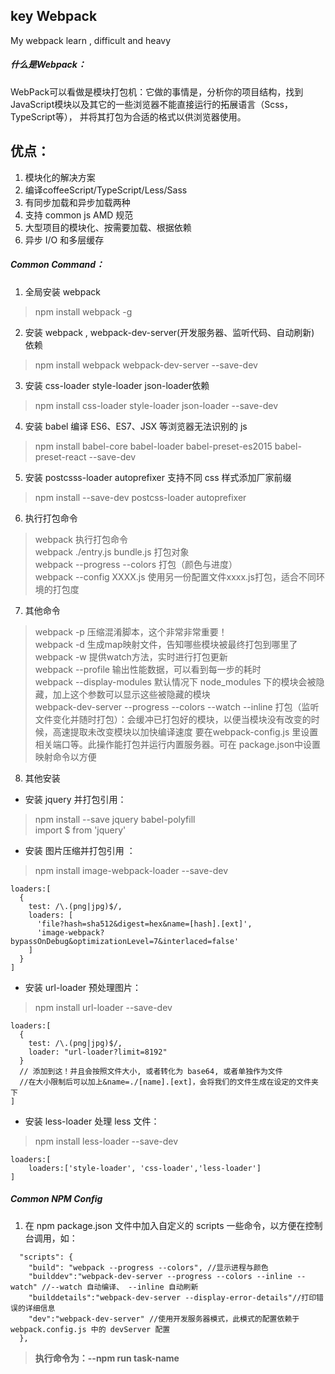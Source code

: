 ## key Webpack

My webpack learn , difficult and heavy


##### 什么是Webpack：

WebPack可以看做是模块打包机：它做的事情是，分析你的项目结构，找到JavaScript模块以及其它的一些浏览器不能直接运行的拓展语言（Scss，TypeScript等），
并将其打包为合适的格式以供浏览器使用。

## 优点：

1. 模块化的解决方案
2. 编译coffeeScript/TypeScript/Less/Sass
3. 有同步加载和异步加载两种
4. 支持 common js AMD 规范
5. 大型项目的模块化、按需要加载、根据依赖
6. 异步 I/O 和多层缓存







##### Common Command：

1. 全局安装 webpack
> npm install webpack -g

2. 安装 webpack , webpack-dev-server(开发服务器、监听代码、自动刷新) 依赖
> npm install webpack webpack-dev-server --save-dev

3. 安装 css-loader style-loader json-loader依赖
> npm install css-loader style-loader json-loader --save-dev

4. 安装 babel 编译 ES6、ES7、JSX 等浏览器无法识别的 js
> npm install babel-core babel-loader babel-preset-es2015 babel-preset-react --save-dev

5. 安装 postcsss-loader autoprefixer 支持不同 css 样式添加厂家前缀
> npm install --save-dev postcss-loader autoprefixer

6. 执行打包命令
> webpack                                        执行打包命令<br>
> webpack ./entry.js bundle.js                   打包对象<br>
> webpack --progress --colors                    打包（颜色与进度）<br>
> webpack --config  XXXX.js                      使用另一份配置文件xxxx.js打包，适合不同环境的打包度<br>

7. 其他命令
> webpack -p                                     压缩混淆脚本，这个非常非常重要！<br>
> webpack -d                                     生成map映射文件，告知哪些模块被最终打包到哪里了<br>
> webpack -w                                     提供watch方法，实时进行打包更新<br>
> webpack --profile                              输出性能数据，可以看到每一步的耗时<br>
> webpack --display-modules                      默认情况下 node_modules 下的模块会被隐藏，加上这个参数可以显示这些被隐藏的模块<br>
> webpack-dev-server --progress --colors --watch --inline
打包（监听文件变化并随时打包）：会缓冲已打包好的模块，以便当模块没有改变的时候，高速提取未改变模块以加快编译速度
	    要在webpack-config.js 里设置相关端口等。此操作能打包并运行内置服务器。可在 package.json中设置映射命令以方便

8. 其他安装

* 安装 jquery 并打包引用：
> npm install --save jquery babel-polyfill <br>
> import $ from 'jquery'

* 安装 图片压缩并打包引用 ：
> npm install image-webpack-loader --save-dev
```
loaders:[
  {
    test: /\.(png|jpg)$/,
    loaders: [
      'file?hash=sha512&digest=hex&name=[hash].[ext]',
      'image-webpack?bypassOnDebug&optimizationLevel=7&interlaced=false'
    ]
  }
]
```

* 安装 url-loader 预处理图片：
> npm install url-loader --save-dev
```
loaders:[
  {
    test: /\.(png|jpg)$/,
    loader: "url-loader?limit=8192"
  }
  // 添加到这！并且会按照文件大小, 或者转化为 base64, 或者单独作为文件
  //在大小限制后可以加上&name=./[name].[ext]，会将我们的文件生成在设定的文件夹下
]
```

* 安装 less-loader 处理 less 文件：
> npm install less-loader --save-dev
```
loaders:[
    loaders:['style-loader', 'css-loader','less-loader']
]
```





##### Common NPM Config

1. 在 npm package.json 文件中加入自定义的 scripts 一些命令，以方便在控制台调用，如：
```
  "scripts": {
    "build": "webpack --progress --colors", //显示进程与颜色
    "builddev":"webpack-dev-server --progress --colors --inline --watch" //--watch 自动编译、 --inline 自动刷新
    "builddetails":"webpack-dev-server --display-error-details"//打印错误的详细信息
    "dev":"webpack-dev-server" //使用开发服务器模式，此模式的配置依赖于 webpack.config.js 中的 devServer 配置
  },
```
> **执行命令为：--npm run task-name**






